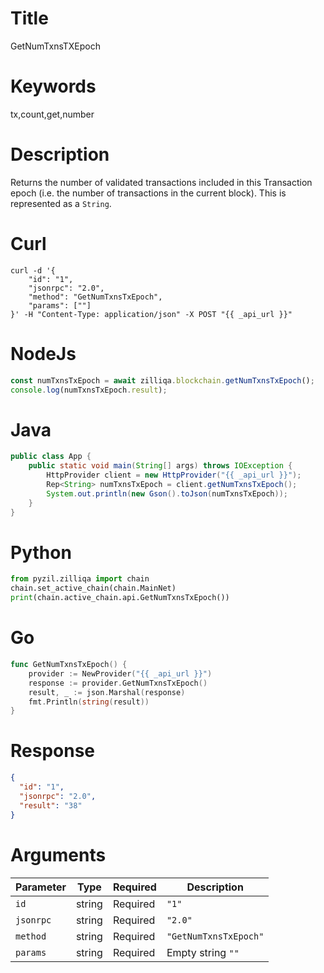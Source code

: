 # Title

GetNumTxnsTXEpoch

# Keywords

tx,count,get,number

# Description

Returns the number of validated transactions included in this Transaction epoch (i.e. the number of transactions in the current block). This is represented as a `String`.

# Curl

```shell
curl -d '{
    "id": "1",
    "jsonrpc": "2.0",
    "method": "GetNumTxnsTxEpoch",
    "params": [""]
}' -H "Content-Type: application/json" -X POST "{{ _api_url }}"
```

# NodeJs

```js
const numTxnsTxEpoch = await zilliqa.blockchain.getNumTxnsTxEpoch();
console.log(numTxnsTxEpoch.result);
```

# Java

```java
public class App {
    public static void main(String[] args) throws IOException {
        HttpProvider client = new HttpProvider("{{ _api_url }}");
        Rep<String> numTxnsTxEpoch = client.getNumTxnsTxEpoch();
        System.out.println(new Gson().toJson(numTxnsTxEpoch));
    }
}
```

# Python

```python
from pyzil.zilliqa import chain
chain.set_active_chain(chain.MainNet)
print(chain.active_chain.api.GetNumTxnsTxEpoch())
```

# Go

```go
func GetNumTxnsTxEpoch() {
    provider := NewProvider("{{ _api_url }}")
    response := provider.GetNumTxnsTxEpoch()
    result, _ := json.Marshal(response)
    fmt.Println(string(result))
}
```

# Response


```json
{
  "id": "1",
  "jsonrpc": "2.0",
  "result": "38"
}
```

# Arguments

| Parameter | Type   | Required | Description           |
| --------- | ------ | -------- | --------------------- |
| `id`      | string | Required | `"1"`                 |
| `jsonrpc` | string | Required | `"2.0"`               |
| `method`  | string | Required | `"GetNumTxnsTxEpoch"` |
| `params`  | string | Required | Empty string `""`     |
